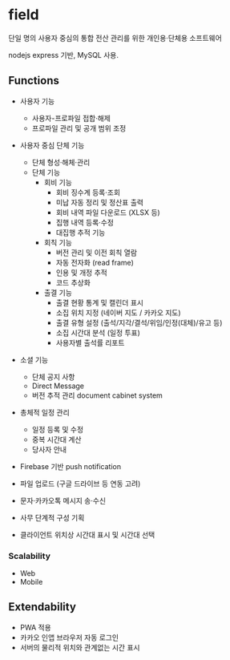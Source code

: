 # field

단일 명의 사용자 중심의 통합 전산 관리를 위한 개인용·단체용 소프트웨어

nodejs express 기반, MySQL 사용.

## Functions
- 사용자 기능
    - 사용자-프로파일 접합·해제
    - 프로파일 관리 및 공개 범위 조정
- 사용자 중심 단체 기능
    - 단체 형성·해체·관리
    - 단체 기능
        - 회비 기능
            - 회비 징수계 등록·조회
            - 미납 자동 정리 및 정산표 출력
            - 회비 내역 파일 다운로드 (XLSX 등)
            - 집행 내역 등록·수정
            - 대집행 추적 기능
        - 회칙 기능
            - 버전 관리 및 이전 회칙 열람
            - 자동 전자화 (read frame)
            - 인용 및 개정 추적
            - 코드 추상화
        - 출결 기능
            - 출결 현황 통계 및 캘린더 표시
            - 소집 위치 지정 (네이버 지도 / 카카오 지도)
            - 출결 유형 설정 (출석/지각/결석/위임/인정(대체)/유고 등)
            - 소집 시간대 분석 (일정 투표)
            - 사용자별 출석률 리포트
- 소셜 기능
    - 단체 공지 사항
    - Direct Message
    - 버전 추적 관리 document cabinet system

- 총체적 일정 관리
    - 일정 등록 및 수정
    - 중복 시간대 계산
    - 당사자 안내
- Firebase 기반 push notification
- 파일 업로드 (구글 드라이브 등 연동 고려)
- 문자·카카오톡 메시지 송·수신
- 사무 단계적 구성 기획
- 클라이언트 위치상 시간대 표시 및 시간대 선택

### Scalability
- Web
- Mobile

## Extendability
- PWA 적용
- 카카오 인앱 브라우저 자동 로그인
- 서버의 물리적 위치와 관계없는 시간 표시
